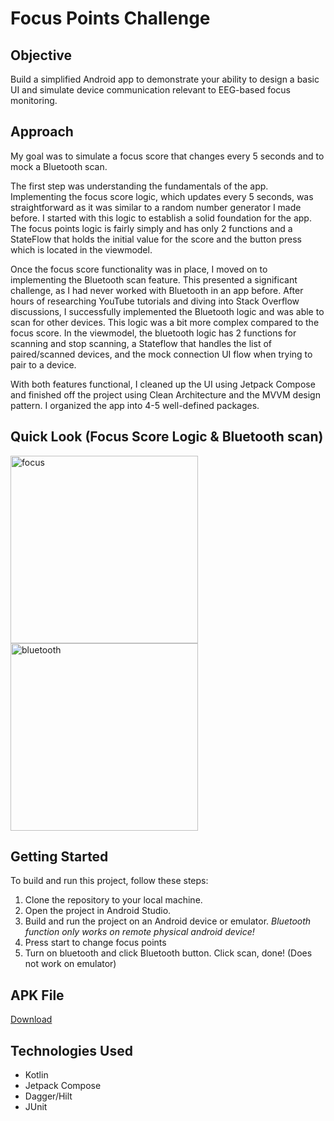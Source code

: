 # Focus Points Challenge


## Objective
Build a simplified Android app to demonstrate your ability to design a basic UI and simulate device communication relevant to EEG-based focus monitoring.  <br>

## Approach

My goal was to simulate a focus score that changes every 5 seconds and to mock a Bluetooth scan.

The first step was understanding the fundamentals of the app. Implementing the focus score logic, which updates every 5 seconds, was straightforward as it was similar to a random number generator I made before. I started with this logic to establish a solid foundation for the app. The focus points logic is fairly simply and has only 2 functions and a StateFlow that holds the initial value for the score and the button press which is located in the viewmodel.

Once the focus score functionality was in place, I moved on to implementing the Bluetooth scan feature. This presented a significant challenge, as I had never worked with Bluetooth in an app before. After hours of researching YouTube tutorials and diving into Stack Overflow discussions, I successfully implemented the Bluetooth logic and was able to scan for other devices. This logic was a bit more complex compared to the focus score. In the viewmodel, the bluetooth logic has 2 functions for scanning and stop scanning, a Stateflow that handles the list of paired/scanned devices, and the mock connection UI flow when trying to pair to a device. 

With both features functional, I cleaned up the UI using Jetpack Compose and finished off the project using Clean Architecture and the MVVM design pattern. I organized the app into 4-5 well-defined packages.




## Quick Look (Focus Score Logic & Bluetooth scan)

<img src="https://github.com/user-attachments/assets/2e411287-645f-49f6-86c7-6cdef9677d7e" alt="focus" width="300"  />

<img src="https://github.com/user-attachments/assets/d93d98e8-91be-42b7-87be-939a3110dd7b" alt="bluetooth" width="300"  />



## Getting Started
To build and run this project, follow these steps:

1) Clone the repository to your local machine. <br>
2) Open the project in Android Studio. <br>
3) Build and run the project on an Android device or emulator. *Bluetooth function only works on remote physical android device!* <br>
4) Press start to change focus points
5) Turn on bluetooth and click Bluetooth button. Click scan, done! (Does not work on emulator)

## APK File
[Download](https://github.com/eaglenguyen/Neurable-Android-Challenge-Eagle/raw/refs/heads/master/app-debug.apk)



## Technologies Used
* Kotlin
* Jetpack Compose
* Dagger/Hilt
* JUnit




























